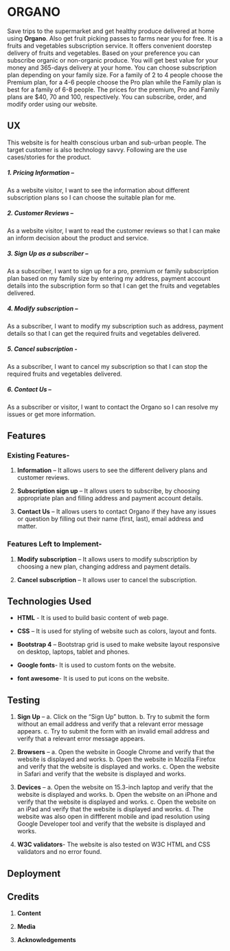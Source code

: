 # **ORGANO**

Save trips to the supermarket and get healthy produce delivered at home using **Organo**. Also get fruit picking passes to farms near you for free.    It is a fruits and vegetables subscription service. It offers convenient doorstep delivery of fruits and vegetables. 
Based on your preference you can subscribe organic or non-organic produce. You will get best value for your money and 365-days delivery at your home. 
You can choose subscription plan depending on your family size. For a family of 2 to 4 people choose the Premium plan, for a 4-6 people choose the Pro plan while the Family plan is best for a family of 6-8 people. The prices for the premium, Pro and Family plans are $40, 70 and 100, respectively. 
You can subscribe, order, and modify order using our website. 


## **UX**


This website is for health conscious urban and sub-urban people. The target customer is also technology savvy. Following are the use cases/stories for the product.

  ##### 1. Pricing Information – 
  As a website visitor, I want to see the information about different subscription plans so I can choose the suitable plan for me.

  ##### 2. Customer Reviews – 
  As a website visitor, I want to read the customer reviews so that I can make an inform decision about the product and service.

  ##### 3. Sign Up as a subscriber – 
  As a subscriber, I want to sign up for a pro, premium or family subscription plan based on my family size by entering my address, payment account details into the subscription form so that I can get the fruits and vegetables delivered.

  ##### 4. Modify subscription – 
  As a subscriber, I want to modify my subscription such as address, payment details so that I can get the required fruits and vegetables delivered.

  ##### 5. Cancel subscription -
  As a subscriber, I want to cancel my subscription so that I can stop the required fruits and vegetables delivered.

  ##### 6. Contact Us – 
  As a subscriber or visitor, I want to contact the Organo so I can resolve my issues or get more information. 


## **Features**


  ### Existing Features-

 1. **Information** – 
 It allows users to see the different delivery plans and customer reviews.

 2. **Subscription sign up** – 
 It allows users to subscribe, by choosing appropriate plan and filling address and payment account details.
  
 3. **Contact Us** – 
 It allows users to contact Organo if they have any issues or question by filling out their name (first, last), email address and matter. 

### Features Left to Implement-

 1. **Modify subscription** – 
 It allows users to modify subscription by choosing a new plan, changing address and payment details.

 2. **Cancel subscription** –
 It allows user to cancel the subscription.

## **Technologies Used**

 * **HTML** - It is used to build basic content of web page.

 * **CSS** – It is used for styling of website such as colors, layout and fonts. 

 * **Bootstrap 4** – Bootstrap grid is used to make website layout responsive on desktop, laptops, tablet and phones.

 * **Google fonts**- It is used to custom fonts on the website.

 * **font awesome**- It is used to put icons on the website.


## **Testing**


 1.	**Sign Up** – 
  a.	Click on the “Sign Up” button.
  b.	Try to submit the form without an email address and verify that a relevant error message appears.
  c.	Try to submit the form with an invalid email address and verify that a relevant error message appears.

 2.	**Browsers** –
  a.	Open the website in Google Chrome and verify that the website is displayed and works. 
  b.	Open the website in Mozilla Firefox and verify that the website is displayed and works. 
  c.	Open the website in Safari and verify that the website is displayed and works.

 3.	**Devices** – 
  a.	Open the website on 15.3-inch laptop and verify that the website is displayed and works. 
  b.	Open the website on an iPhone and verify that the website is displayed and works. 
  c.	Open the website on an iPad and verify that the website is displayed and works. 
  d.  The website was also open in diffferent mobile and ipad resolution using Google Developer tool and verify that the website is displayed and works.

 4. **W3C validators**-
      The website is also tested on W3C HTML and CSS validators and no error found.


## **Deployment**


## **Credits**


1. **Content**


2. **Media**


3. **Acknowledgements**




















